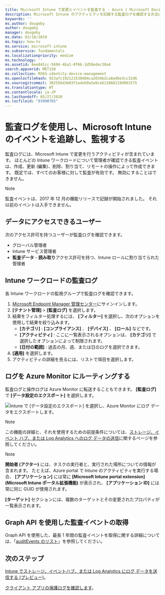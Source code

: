 ```yaml
---
title: Microsoft Intune で変更とイベントを監査する - Azure | Microsoft Docs
description: Microsoft Intune のアクティビティを記録する監査ログを確認する方法について説明します。
keywords: ''
ms.author: dougeby
author: dougeby
manager: dougeby
ms.date: 03/18/2019
ms.topic: how-to
ms.service: microsoft-intune
ms.subservice: fundamentals
ms.localizationpriority: medium
ms.technology: ''
ms.assetid: 6ee841cc-5694-4ba1-8f66-1d58edec30a4
search.appverid: MET150
ms.collection: M365-identity-device-management
ms.openlocfilehash: 923a7c192121530d84ca2034b2ca8a4be3cc32d6
ms.sourcegitcommit: 302556d3b03f1a4eb9a5a9ce6138b8119d901575
ms.translationtype: HT
ms.contentlocale: ja-JP
ms.lasthandoff: 05/27/2020
ms.locfileid: "83990765"
---
```

# <a name="use-audit-logs-to-track-and-monitor-events-in-microsoft-intune"></a>監査ログを使用し、Microsoft Intune のイベントを追跡し、監視する

監査ログには、Microsoft Intune で変更を行うアクティビティが含まれています。 ほとんどの Intune ワークロードについて管理者が確認できる監査イベントは、作成、更新 (編集)、削除、割り当て、リモートの操作によって作成できます。 既定では、すべてのお客様に対して監査が有効です。 無効にすることはできません。

> [!NOTE]
> 監査イベントは、2017 年 12 月の機能リリースで記録が開始されました。 それ以前のイベントは入手できません。

## <a name="who-can-access-the-data"></a>データにアクセスできるユーザー

次のアクセス許可を持つユーザーが監査ログを確認できます。

- グローバル管理者
- Intune サービス管理者
- **監査データ** - **読み取り**アクセス許可を持つ、Intune ロールに割り当てられた管理者

## <a name="audit-logs-for-intune-workloads"></a>Intune ワークロードの監査ログ

各 Intune ワークロードの監視グループで監査ログを確認できます。

1. [Microsoft Endpoint Manager 管理センター](https://go.microsoft.com/fwlink/?linkid=2109431)にサインインします。
2. **[テナント管理]**  >  **[監査ログ]** を選択します。
3. 結果をフィルター処理するには、 **[フィルター]** を選択し、次のオプションを使用して結果を絞り込みます。
    - **[カテゴリ]** : **[コンプライアンス]** 、 **[デバイス]** 、 **[ロール]** などです。
    - **[アクティビティ]** : ここに一覧表示されるオプションは、 **[カテゴリ]** で選択したオプションによって制限されます。
    - **[日付の範囲]** : 過去の月、週、または日のログを選択できます。
4. **[適用]** を選択します。
4. アクティビティの詳細を見るには、リストで項目を選択します。

## <a name="route-logs-to-azure-monitor"></a>ログを Azure Monitor にルーティングする

監査ログと操作ログは Azure Monitor に転送することもできます。 **[監査ログ]** で **[データ設定のエクスポート]** を選択します。

![Intune で [データ設定のエクスポート] を選択し、Azure Monitor にログ データをエクスポートします。](./media/monitor-audit-logs/audit-logs-export-data-settings.png)

> [!NOTE]
> この機能の詳細と、それを使用するための前提条件については、[ストレージ、イベント ハブ、または Log Analytics へのログ データの送信](review-logs-using-azure-monitor.md)に関するページを参照してください。

> [!NOTE]
> **開始者 (アクター)** には、タスクの実行者と、実行された場所についての情報が含まれます。 たとえば、Azure portal で Intune のアクティビティを実行する場合、 **[アプリケーション]** には常に **[Microsoft Intune portal extension]\(Microsoft Intune ポータル拡張機能\)** が表示され、 **[アプリケーション ID]** には常に同じ GUID が使用されます。
>
> **[ターゲット]** セクションには、複数のターゲットとその変更されたプロパティが一覧表示されます。  

## <a name="use-graph-api-to-retrieve-audit-events"></a>Graph API を使用した監査イベントの取得

Graph API を使用した、最長 1 年間の監査イベントを取得に関する詳細については、「[auditEvents のリスト](https://docs.microsoft.com/graph/api/intune-auditing-auditevent-list?view=graph-rest-1.0)」を参照してください。

## <a name="next-steps"></a>次のステップ

[Intune でストレージ、イベントハブ、または Log Analytics にログ データを送信する (プレビュー)](review-logs-using-azure-monitor.md)。

[クライアント アプリの保護ログを確認します](../apps/app-protection-policy-settings-log.md)。
